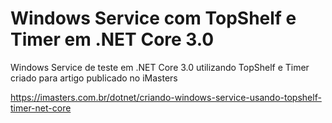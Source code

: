 # Windows Service com TopShelf e Timer em .NET Core 3.0
Windows Service de teste em .NET Core 3.0 utilizando TopShelf e Timer criado para artigo publicado no iMasters

https://imasters.com.br/dotnet/criando-windows-service-usando-topshelf-timer-net-core
